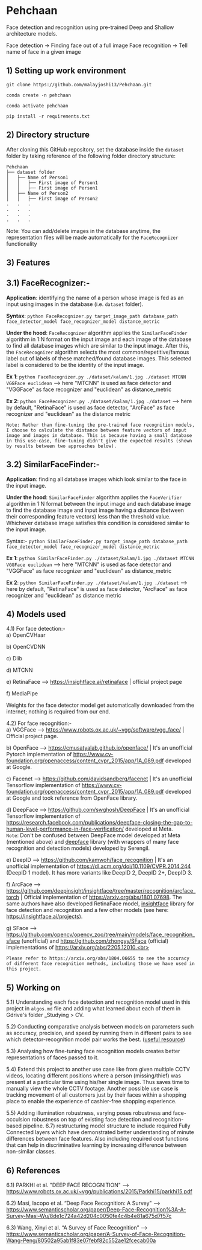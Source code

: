# Pehchaan
Face detection and recognition using pre-trained Deep and Shallow architecture models.

Face detection → Finding face out of a full image
Face recognition → Tell name of face in a given image

## 1) Setting up work environment
```
git clone https://github.com/malayjoshi13/Pehchaan.git

conda create -n pehchaan

conda activate pehchaan

pip install -r requirements.txt
```
  
## 2) Directory structure

After cloning this GitHub repository, set the database inside the `dataset` folder by taking reference of the following folder directory structure:
```
Pehchaan
├── dataset folder
│   ├── Name of Person1
│   │   ├── First image of Person1
│   │   ├── First image of Person1
│   ├── Name of Person2
│   │   ├── First image of Person2
.   .   .
.   .   .
.   .   .
.   .   .
```
Note: You can add/delete images in the database anytime, the representation files will be made automatically for the `FaceRecognizer` functionality

## 3) Features

## 3.1) FaceRecognizer:-
**Application**: identifying the name of a person whose image is fed as an input using images in the database (i.e. `dataset` folder). 

**Syntax**: `python FaceRecognizer.py target_image_path database_path face_detector_model face_recognizer_model distance_metric`

**Under the hood**: `FaceRecognizer` algorithm applies the `SimilarFaceFinder` algorithm in 1:N format on the input image and each image of the database to find all database images which are similar to the input image. After this, the `FaceRecognizer` algorithm selects the most common/repetitive/famous label out of labels of these matched/found database images. This selected label is considered to be the identity of the input image. 

**Ex 1**: `python FaceRecognizer.py ./dataset/kalam/1.jpg ./dataset MTCNN VGGFace euclidean` --> here "MTCNN" is used as face detector and "VGGFace" as face recognizer and "euclidean" as distance_metric

**Ex 2**: `python FaceRecognizer.py ./dataset/kalam/1.jpg ./dataset` --> here by default, "RetinaFace" is used as face detector, "ArcFace" as face recognizer and "euclidean" as the distance metric

```Note: Rather than fine-tuning the pre-trained face recognition models, I choose to calculate the distance between feature vectors of input image and images in database. This is because having a small database in this use-case, fine-tuning didn't give the expected results (shown by results between two approaches below).```

## 3.2) SimilarFaceFinder:-
**Application**: finding all database images which look similar to the face in the input image.

**Under the hood**: `SimilarFaceFinder` algorithm applies the `FaceVerifier` algorithm in 1:N format between the input image and each database image to find the database image and input image having a distance (between their corresponding feature vectors) less than the threshold value. Whichever database image satisfies this condition is considered similar to the input image.

Syntax:- `python SimilarFaceFinder.py target_image_path database_path face_detector_model face_recognizer_model distance_metric`

**Ex 1**: `python SimilarFaceFinder.py ./dataset/kalam/1.jpg ./dataset MTCNN VGGFace euclidean` --> here "MTCNN" is used as face detector and "VGGFace" as face recognizer and "euclidean" as distance_metric

**Ex 2**: `python SimilarFaceFinder.py ./dataset/kalam/1.jpg ./dataset` --> here by default, "RetinaFace" is used as face detector, "ArcFace" as face recognizer and "euclidean" as distance metric

## 4) Models used

4.1) For face detection:- <br>
a) OpenCVHaar <br>

b) OpenCVDNN <br>
 
c) Dlib <br>

d) MTCNN <br>

e) RetinaFace --> https://insightface.ai/retinaface | official project page <br>

f) MediaPipe <br>

Weights for the face detector model get automatically downloaded from the internet; nothing is required from our end.

4.2) For face recognition:- <br>
a) VGGFace --> https://www.robots.ox.ac.uk/~vgg/software/vgg_face/ | Official project page. <br>

b) OpenFace --> https://cmusatyalab.github.io/openface/ | It's an unofficial Pytorch implementation of https://www.cv-foundation.org/openaccess/content_cvpr_2015/app/1A_089.pdf developed at Google. <br>

c) Facenet --> https://github.com/davidsandberg/facenet | It's an unofficial Tensorflow implementation of https://www.cv-foundation.org/openaccess/content_cvpr_2015/app/1A_089.pdf developed at Google and took reference from OpenFace library. <br>

d) DeepFace --> https://github.com/swghosh/DeepFace | It's an unofficial Tensorflow implementation of https://research.facebook.com/publications/deepface-closing-the-gap-to-human-level-performance-in-face-verification/ developed at Meta. <br>
`Note`: Don't be confused between DeepFace model developed at Meta (mentioned above) and [deepface](https://github.com/serengil/deepface) library (with wrappers of many face recognition and detection models) developed by Serengil. <br>

e) DeepID --> https://github.com/kamwoh/face_recognition | It's an unofficial implementation of https://dl.acm.org/doi/10.1109/CVPR.2014.244 (DeepID 1 model). It has more variants like DeepID 2, DeepID 2+, DeepID 3. <br> 

f) ArcFace --> https://github.com/deepinsight/insightface/tree/master/recognition/arcface_torch | Official implementation of https://arxiv.org/abs/1801.07698. The same authors have also developed RetinaFace model, [insightface](https://github.com/deepinsight/insightface) library for face detection and recognition and a few other models (see here: https://insightface.ai/projects). <br>

g) SFace --> https://github.com/opencv/opencv_zoo/tree/main/models/face_recognition_sface (unofficial) and https://github.com/zhongyy/SFace (official) implementations of https://arxiv.org/abs/2205.12010.<br>

`Please refer to https://arxiv.org/abs/1804.06655 to see the accuracy of different face recognition methods, including those we have used in this project.`

## 5) Working on

5.1) Understanding each face detection and recognition model used in this project in `algos.md` file and adding what learned about each of them in Gdrive's folder _Studying > CV. <br>

5.2) Conducting comparative analysis between models on parameters such as accuracy, precision, and speed by running them in different pairs to see which detector-recognition model pair works the best. ([useful resource](https://towardsdatascience.com/face-detection-models-which-to-use-and-why-d263e82c302c))

5.3) Analysing how fine-tuning face recognition models creates better representations of faces passed to it.

5.4) Extend this project to another use case like from given multiple CCTV videos, locating different positions where a person (missing/thief) was present at a particular time using his/her single image. Thus saves time to manually view the whole CCTV footage. Another possible use case is tracking movement of all customers just by their faces within a shopping place to enable the experience of cashier-free shopping experience.

5.5) Adding illumination robustness, varying poses robustness and face-occulsion robustness on top of existing face detection and recognition-based pipeline.
6.7) restructuring model structure to include required Fully Connected layers which have demonstrated better understanding of minute differences between face features. Also including required cost functions that can help in discriminative learning by increasing difference between non-similar classes.

## 6) References

6.1) PARKHI et al. "DEEP FACE RECOGNITION" --> https://www.robots.ox.ac.uk/~vgg/publications/2015/Parkhi15/parkhi15.pdf <br>

6.2) Masi, Iacopo et al. “Deep Face Recognition: A Survey" --> https://www.semanticscholar.org/paper/Deep-Face-Recognition%3A-A-Survey-Masi-Wu/8de1c724a42d204c0050fe4c4b4e81a675d7f57c  <br>

6.3) Wang, Xinyi et al. “A Survey of Face Recognition” --> https://www.semanticscholar.org/paper/A-Survey-of-Face-Recognition-Wang-Peng/80502a95ab1f83e07febf82c552ae12fcecab00a  <br>
